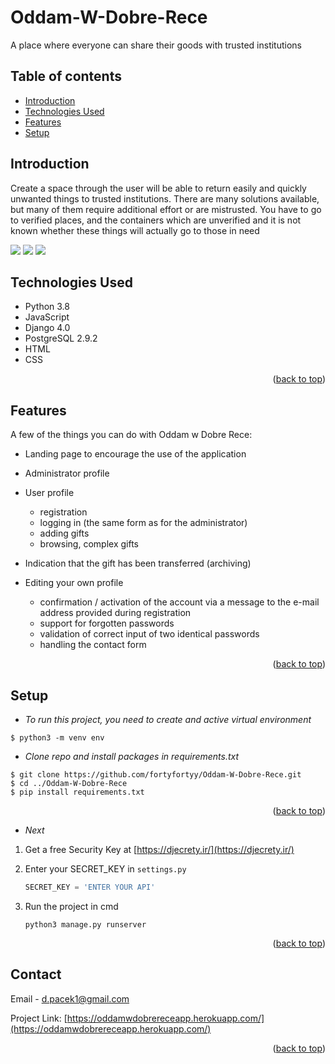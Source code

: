 <div id="top"></div>

# Oddam-W-Dobre-Rece
A place where everyone can share their goods with trusted institutions
 
 
 ## Table of contents
* [Introduction](#Introduction)
* [Technologies Used](#technologies-used)
* [Features](#Features)
* [Setup](#setup)

## Introduction
Create a space through the user
will be able to return easily and quickly
unwanted things to trusted institutions.
There are many solutions available, but 
many of them require additional effort or are 
mistrusted. You have to go to verified places, 
and the containers which are unverified and it is not known whether these things 
will actually go to those in need
	
![](demo/homepage.gif)
![](demo/profile-settings.gif)
![](demo/donation.gif)
## Technologies Used
* Python 3.8
* JavaScript
* Django 4.0
* PostgreSQL 2.9.2
* HTML
* CSS
<p align="right">(<a href="#top">back to top</a>)</p>

## Features
A few of the things you can do with Oddam w Dobre Rece:
* Landing page to encourage the use of the application


* Administrator profile


* User profile
  - registration
  - logging in (the same form as for the administrator)
  - adding gifts
  - browsing, complex gifts


* Indication that the gift has been transferred (archiving)


* Editing your own profile
  - confirmation / activation of the account via a message to the e-mail address provided during registration
  - support for forgotten passwords
  - validation of correct input of two identical passwords
  - handling the contact form
  

<p align="right">(<a href="#top">back to top</a>)</p>

## Setup
- _To run this project, you need to create and active virtual environment_
```
$ python3 -m venv env
```
- _Clone repo and install packages in requirements.txt_ 
```
$ git clone https://github.com/fortyfortyy/Oddam-W-Dobre-Rece.git
$ cd ../Oddam-W-Dobre-Rece
$ pip install requirements.txt
```
<p align="right">(<a href="#top">back to top</a>)</p>

- _Next_
1. Get a free Security Key at [https://djecrety.ir/](https://djecrety.ir/)
   
2. Enter your SECRET_KEY in `settings.py`
   ```py
   SECRET_KEY = 'ENTER YOUR API'
   ```
3. Run the project in cmd
   ```
   python3 manage.py runserver
   ```

<p align="right">(<a href="#top">back to top</a>)</p>

<!-- CONTACT -->
## Contact

Email -  d.pacek1@gmail.com

Project Link: [https://oddamwdobrereceapp.herokuapp.com/](https://oddamwdobrereceapp.herokuapp.com/)

<p align="right">(<a href="#top">back to top</a>)</p>
